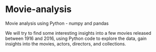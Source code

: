 # Movie-analysis
Movie analysis using Python - numpy and pandas

We will try to find some interesting insights into a few movies released between 1916 and 2016, using Python code to explore the data, gain insights into the movies, actors, directors, and collections.
